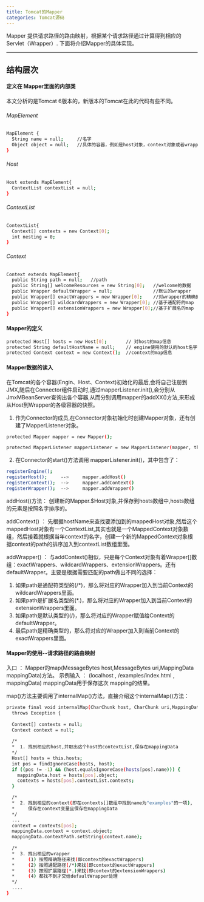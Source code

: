 ```yaml
---
title: Tomcat的Mapper
categories: Tomcat源码
---
```


Mapper 提供请求路径的路由映射，根据某个请求路径通过计算得到相应的Servlet（Wrapper）.
下面将介绍Mapper的具体实现。

<!--more-->

---

## 结构层次

#### 定义在 Mapper里面的内部类
本文分析的是Tomcat 6版本的，新版本的Tomcat在此的代码有些不同。

###### MapElement
```bash
MapElement {
  String name = null;     //名字
  Object object = null;   //具体的容器，例如是host对象，context对象或者wrapper对象
}
```

###### Host
```bash
Host extends MapElement{
  ContextList contextList = null;
}
```

###### ContextList
```bash
ContextList{
  Context[] contexts = new Context[0];
  int nesting = 0;
}
```

###### Context
```bash
Context extends MapElement{
  public String path = null;   //path
  public String[] welcomeResources = new String[0];   //welcome的数据
  public Wrapper defaultWrapper = null;               //默认的wrapper
  public Wrapper[] exactWrappers = new Wrapper[0];    //对wrapper的精确的map
  public Wrapper[] wildcardWrappers = new Wrapper[0]; //基于通配符的map
  public Wrapper[] extensionWrappers = new Wrapper[0];//基于扩展名的map
}
```


#### Mapper的定义
```bash
protected Host[] hosts = new Host[0];       // 对host的map信息
protected String defaultHostName = null;    // engine使用的默认的host名字
protected Context context = new Context();  //context的map信息
```


#### Mapper数据的读入

在Tomcat的各个容器(Engin、Host、Context)初始化的最后,会将自己注册到JMX,随后在Connector组件启动时,通过mapperListener.init(),会分别从JmxMBeanServer查询出各个容器,从而分别调用mapper的addXX()方法,来形成从Host到Wrapper的各级容器的快照。

1) 作为Connector的成员,在Connector对象初始化时创建Mapper对象，还有创建了MapperListener对象。
```bash
protected Mapper mapper = new Mapper();

protected MapperListener mapperListener = new MapperListener(mapper, this);
```

2) 在Connector的start()方法调用 mapperListener.init()，其中包含了：
```bash
registerEngine();
registerHost();     -->     mapper.addHost()
registerContext();  -->     mapper.addContext()
registerWrapper();  -->     mapper.addWrapper()
```
addHost()方法： 
创建新的Mapper.$Host对象,并保存到hosts数组中,hosts数组的元素是按照名字排序的。

addContext() ： 
先根据hostName来查找要添加到的mappedHost对象,然后这个mappedHost对象有一个ContextList,其实也就是一个MappedContext对象数组，然后接着就根据当年context的名字，创建一个新的MappedContext对象根据context的path的排序加入到contextList数组里面。

addWrapper() ：
与addContext()相似，只是每个Context对象有着Wrapper[]数组：exactWrappers、wildcardWrappers、extensionWrappers。还有defaultWrapper。主要是根据需要匹配的path做出不同的选择：
1. 如果path是通配符类型的(/*)，那么将对应的Wrapper加入到当前Context的wildcardWrappers里面。
2. 如果path是扩展名类型的(*.)，那么将对应的Wrapper加入到当前Context的extensionWrappers里面。
3. 如果path是默认类型的(/)，那么将对应的Wrapper赋值给Context的defaultWrapper。
4. 最后path是精确类型的，那么将对应的Wrapper加入到当前Context的exactWrappers里面。



#### Mapper的使用--请求路径的路由映射

入口 ： Mapper的map(MessageBytes host,MessageBytes uri,MappingData mappingData)方法。
示例输入 ： (localhost , /examples/index.html , mappingData)
mappingData用于保存这次 mapping的结果。

map()方法主要调用了internalMap()方法，直接介绍这个internalMap()方法：
```bash
private final void internalMap(CharChunk host, CharChunk uri,MappingData mappingData)
  throws Exception {
  
  Context[] contexts = null;
  Context context = null;
  
  /*
  *  1. 找到相应的host,并取出这个host的contextList,保存在mappingData
  */
  Host[] hosts = this.hosts;
  int pos = findIgnoreCase(hosts, host);
  if ((pos != -1) && (host.equalsIgnoreCase(hosts[pos].name))) {
    mappingData.host = hosts[pos].object;
    contexts = hosts[pos].contextList.contexts;
  }

  /*
  *  2. 找到相应的context(即在contexts[]数组中找到name为"examples"的一项),
  *     保存在context变量且保存在mappingData
  */
  ...
  context = contexts[pos];
  mappingData.context = context.object;
  mappingData.contextPath.setString(context.name);
  
  /*
  *  3. 找出相应的wrapper
  *     (1) 按照精确路径来找(即context的exactWrappers)
  *     (2) 按照通配路径(/*)来找(即context的exactWrappers)
  *     (3) 按照扩展路径(*.)来找(即context的extensionWrappers)
  *     (4) 都找不到才交给defaultWrapper处理
  */
  ....
}
```


